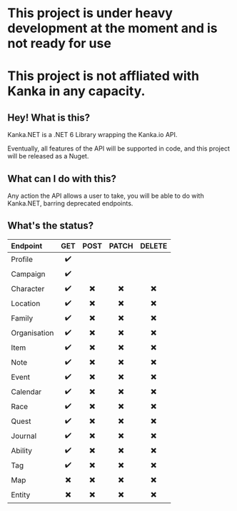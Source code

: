 # This project is under heavy development at the moment and is not ready for use
# This project is not affliated with Kanka in any capacity.

## Hey! What is this?

Kanka.NET is a .NET 6 Library wrapping the Kanka.io API.

Eventually, all features of the API will be supported in code, and this project will be released as a Nuget.

## What can I do with this?

Any action the API allows a user to take, you will be able to do with Kanka.NET, barring deprecated endpoints.

## What's the status?

| Endpoint | GET | POST | PATCH | DELETE |
|:------------|:----------------------:|:----------------------:|:----------------------:|:----------------------:|
|Profile      |:heavy_check_mark:      ||||
|Campaign     |:heavy_check_mark:      ||||
|Character    |:heavy_check_mark:      |:heavy_multiplication_x:|:heavy_multiplication_x:|:heavy_multiplication_x:|
|Location     |:heavy_check_mark:      |:heavy_multiplication_x:|:heavy_multiplication_x:|:heavy_multiplication_x:|
|Family       |:heavy_check_mark:      |:heavy_multiplication_x:|:heavy_multiplication_x:|:heavy_multiplication_x:|
|Organisation |:heavy_check_mark:      |:heavy_multiplication_x:|:heavy_multiplication_x:|:heavy_multiplication_x:|
|Item         |:heavy_check_mark: 	   |:heavy_multiplication_x:|:heavy_multiplication_x:|:heavy_multiplication_x:|
|Note         |:heavy_check_mark:      |:heavy_multiplication_x:|:heavy_multiplication_x:|:heavy_multiplication_x:|
|Event        |:heavy_check_mark:      |:heavy_multiplication_x:|:heavy_multiplication_x:|:heavy_multiplication_x:|
|Calendar     |:heavy_check_mark:	   |:heavy_multiplication_x:|:heavy_multiplication_x:|:heavy_multiplication_x:|
|Race         |:heavy_check_mark:      |:heavy_multiplication_x:|:heavy_multiplication_x:|:heavy_multiplication_x:|
|Quest        |:heavy_check_mark:      |:heavy_multiplication_x:|:heavy_multiplication_x:|:heavy_multiplication_x:|
|Journal      |:heavy_check_mark:      |:heavy_multiplication_x:|:heavy_multiplication_x:|:heavy_multiplication_x:|
|Ability      |:heavy_check_mark:	   |:heavy_multiplication_x:|:heavy_multiplication_x:|:heavy_multiplication_x:|
|Tag          |:heavy_check_mark:      |:heavy_multiplication_x:|:heavy_multiplication_x:|:heavy_multiplication_x:|
|Map		  |:heavy_multiplication_x:|:heavy_multiplication_x:|:heavy_multiplication_x:|:heavy_multiplication_x:|
|Entity	      |:heavy_multiplication_x:|:heavy_multiplication_x:|:heavy_multiplication_x:|:heavy_multiplication_x:|
